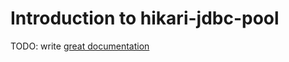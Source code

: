 # Introduction to hikari-jdbc-pool

TODO: write [great documentation](http://jacobian.org/writing/what-to-write/)
